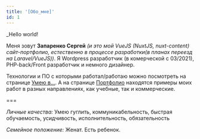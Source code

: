 ```yaml
---
title: '[Обо_мне]'
id: 1
---
```


_Hello world!

Меня зовут **Запаренко Сергей** *(и это мой VueJS (NuxtJS, nuxt-content) сайт-портфолио, естественно в процессе разработки(в планах переезд на Laravel/VueJS))*. Я Wordpress разработчик (в комерческой с 03/2021), PHP-back/Front разработчик и немного дизайнер.

Технологии и ПО с которыми работал/работаю можно посмотреть на странице [Умею в...](/ru/skills). А на странице [Портфолио](/ru/portfolio) находятся примеры моих работ в разных направлениях, как учебные, так и коммерческие.


===

*Личные качества:* Умею гуглить, коммуникабельность, быстрая обучаемость, усидчивость, исполнительность, обязательность

*Семейное положение:* Женат. Есть ребенок.
